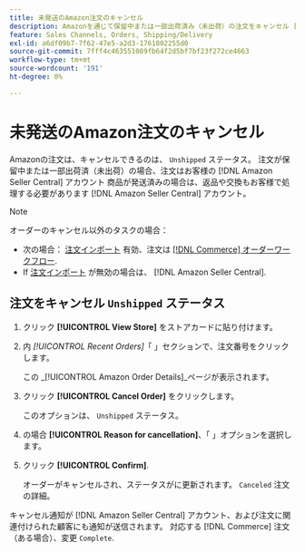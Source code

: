 ```yaml
---
title: 未発送のAmazon注文のキャンセル
description: Amazonを通じて保留中または一部出荷済み（未出荷）の注文をキャンセル [!DNL Seller Central] アカウント
feature: Sales Channels, Orders, Shipping/Delivery
exl-id: a6df09b7-7f62-47e5-a2d3-1761802255d0
source-git-commit: 7fff4c463551089fb64f2d5bf7bf23f272ce4663
workflow-type: tm+mt
source-wordcount: '191'
ht-degree: 0%

---
```


# 未発送のAmazon注文のキャンセル

Amazonの注文は、キャンセルできるのは、 `Unshipped` ステータス。 注文が保留中または一部出荷済（未出荷）の場合、注文はお客様の [!DNL Amazon Seller Central] アカウント 商品が発送済みの場合は、返品や交換もお客様で処理する必要があります [!DNL Amazon Seller Central] アカウント。

>[!NOTE]
>
>オーダーのキャンセル以外のタスクの場合：
>
>- 次の場合： [注文インポート](./order-settings.md) 有効、注文は [[!DNL Commerce] オーダーワークフロー](https://experienceleague.adobe.com/docs/commerce-admin/stores-sales/order-management/orders/orders.html).
>- If [注文インポート](./order-settings.md) が無効の場合は、 [!DNL Amazon Seller Central].

## 注文をキャンセル `Unshipped` ステータス

1. クリック **[!UICONTROL View Store]** をストアカードに貼り付けます。

1. 内 _[!UICONTROL Recent Orders]_「 」セクションで、注文番号をクリックします。

   この _[!UICONTROL Amazon Order Details]_ページが表示されます。

1. クリック **[!UICONTROL Cancel Order]** をクリックします。

   このオプションは、 `Unshipped` ステータス。

1. の場合 **[!UICONTROL Reason for cancellation]**、「 」オプションを選択します。

1. クリック **[!UICONTROL Confirm]**.

   オーダーがキャンセルされ、ステータスがに更新されます。 `Canceled` 注文の詳細。

キャンセル通知が [!DNL Amazon Seller Central] アカウント、および注文に関連付けられた顧客にも通知が送信されます。 対応する [!DNL Commerce] 注文（ある場合）、変更 `Complete`.
